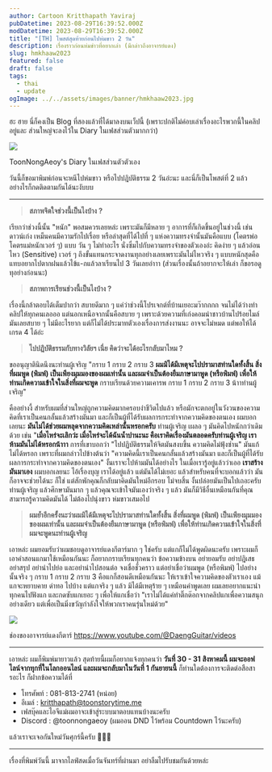 ```yaml
---
author: Cartoon Kritthapath Yaviraj
pubDatetime: 2023-08-29T16:39:52.000Z
modDatetime: 2023-08-29T16:39:52.000Z
title: "[TH] โพสต์สุดท้ายก่อนไปห่มขาว 2 วัน"
description: เรื่องราวก่อนห่มข่าวที่อยากเล่า (มีกล่าวถึงอาจารย์แดง)
slug: hmkhaaw2023
featured: false
draft: false
tags:
  - thai
  - update
ogImage: ../../assets/images/banner/hmkhaaw2023.jpg
---
```


ฮะ ฮาย นี่ก็คงเป็น Blog ที่สองแล้วที่ได้มาลงบนเว็ปนี้ (เพราะปกติไม่ค่อบเล่าเรื่องอะไรพวกนี้ในคลิปอยู่และ ส่วนใหญ่จะลงไว้ใน Diary ในเฟสส่วนตัวมากกว่า)

![](@assets/images/hmkhaaw2023/fbpost.png)

ToonNongAeoy's Diary ในเฟสส่วนตัวตัวเอง

วันนี้ก็ขอมาพิมพ์ก่อนจะหนีไปห่มขาว หรือไปปฎิบัติธรรม 2 วันอ่ะนะ และนี่ก็เป็นโพสต์ที่ 2 แล้ว อย่างไรก็กดติดตามกันได้นะงับบบ

---

> **สภาพจิตใจช่วงนี้เป็นไงบ้าง ?**

เรียกว่าช่วงนี้นั้น "หนัก" พอสมควรเลยหล่ะ เพราะมันก็มีหลาย ๆ อาการที่ก็เกิดขึ้นอยู่ในช่วงนี้ เช่น ดาวน์เก่ง เหม็นคนมีความรักไปเรื่อย หรือล่าสุดที่ได้ไปที่ ๆ แห่งความทรงจำนั้นมันคือแบบ (โคตรพ่อโคตรแม่หนักเวอร์ ๆ) แบบ วัน ๆ ไม่ทำอะไร นั่งซึ่มไปกับความทรงจำของตัวเองอ่ะ คิดง่าย ๆ แล้วอ่อนไหว (Sensitive) เวอร์ ๆ ถึงขั้นแทนกระจาดงานทุกอย่างเลยเพราะมันไม่ไหวจริง ๆ แบบหนักสุดคือแทบอยากไปตากฝนแล้วไข้แ-กแล้วลาเรียนไป 3 วันเลยอ่าาา (ส่วนเรื่องนั้นถ้าอยากจะให้เล่า ก็ขอรอดูทุอย่างก่อนนะ)

> **สภาพการเรียนช่วงนี้เป็นไงบ้าง ?**

เรื่องนี้กล้าตอบได้เต็มปากว่า สบายดีมาก ๆ แค่ว่าช่วงนี้โปรเจกต์ที่บ้านเยอะมว๊ากกกก จนไม่ได้ว่างทำคลิปให้ทุกคนเลอออ แต่นอกเหนือจากนั้นคือสบาย ๆ เพราะด้วยความที่เก่งคอมนำชาวบ้านไปร้อยไมล์ มันเลยสบาย ๆ ไม่มีอะไรยาก แต่ก็ไม่ได้ประมาทตัวเองเรื่องการส่งงานนะ อาจจะไม่หมด แต่พอให้ได้เกรด 4 ได้อ่ะ

> **ไปปฎิบัติธรรมกับทางวิลัยฯ เนี่ย คิดว่าจะได้อะไรกลับมาไหม ?**

ขออนุญาตินิดนึงนะท่านผู้เจริญ "กราบ 1 กราบ 2 กราบ 3 **ผมมิได้มีเหตุจะไปปรามาสท่านใดทั้งสิ้น สิ่งที่ผมพูด (พิมพ์) เป็นเพียงมุมมองของผมเท่านั้น และผมจำเป็นต้องยืมภาษามาพูด (หรือพิมพ์) เพื่อให้ท่านเกิดความเข้าใจในสิ่งที่ผมจะพูด** กราบเรียนด้วยความเคารพ กราบ 1 กราบ 2 กราบ 3 น้าาท่านผู้เจริญ"

คืออย่างงี้ สำหรับผมที่ส่วนใหญ่ถูกความคิดมากครอบงำชีวิตไปแล้ว หรือมักจะตกอยู่ในวังวนของความคิดที่เราเป็นคนกลั้นแล้วสร้างมันมา และก็เป็นผู้ที่ได้รับผลการกระทำจากความคิดของตนเอง ผมบอกเลยนะ **มันไม่ได้ช่วยผมหลุดจากความคิดเหล่านั้นหรอกครับ** ท่านผู้เจริญ เผลอ ๆ มันคิดไปหนักกว่าเดิมด้วย เช่น "**เมื่อไหร่จะเลิกว่ะ เมื่อไหร่จะได้ฉันน้ำปานะนะ คือเราคิดเรื่องมันตลอดครับท่านผู้เจริญ เราห้ามมันไม่ได้หรอกน้าาา** การที่เขาบอกว่า "ไปปฏิบัติธรรมให้จิตมันสงบขึ้น ความคิดไม่ฟุ้งซ่าน" มันแก้ไม่ได้หรอก เพราะที่ผมกล่าวไปข้างต้นว่า "ความคิดนี้เราเป็นคนกลั้นแล้วสร้างมันมา และก็เป็นผู้ที่ได้รับผลการกระทำจากความคิดของตนเอง\" งั้นเราจะไปห้ามมันได้อย่างไร ในเมื่อเรารู้อยู่แล้วว่าเออ **เราสร้างมันมาเอง** ผมบอกเลยนะ ไอ้เรื่องบุญ เราได้อยู่แล้ว แต่มันได้ไม่เยอะ แล้วสำหรับคนที่จะบอกแล้วว่า มันก็อาจจะช่วยได้นะ ก็ใช่ แต่สักพักคุณก็กลับมาคิดมันใหม่อีกรอบ ไม่จบสิ้น งั้นปล่อยมันเป็นไปเถอะครับท่านผู้เจริญ แล้วศึกษามันมาก ๆ แล้วคุณจะเข้าใจมันเองว่าจริง ๆ แล้ว มันก็มีวิธีอื่นเหมือนกันที่คุณสามารถรู้ความคิดมันได้ ไม่ต้องไปนุ่งขาว ห่มขาวเสมอไป

> **ผมย้ำอีกครั้งนะว่าผมมิได้มีเหตุจะไปปรามาสท่านใดทั้งสิ้น สิ่งที่ผมพูด (พิมพ์) เป็นเพียงมุมมองของผมเท่านั้น และผมจำเป็นต้องยืมภาษามาพูด (หรือพิมพ์) เพื่อให้ท่านเกิดความเข้าใจในสิ่งที่ผมจะพูดนะท่านผู้เจริญ**

เอาหล่ะ ผมยอมรับว่าผมชอบดูอาจารย์แดงกีตาร์มาก ๆ ใช่ครับ แต่แกก็ไม่ได้พูดผิดนะครับ เพราะผมก็เอาคำสอนแกมาใช้เหมือนกันนะ ก็อยากกราบเรียนทุกคนว่า ข้อความข้างบน อย่ายอมรับ อย่าปฎิเสธ อย่าสรุป อย่านำไปย่อ และอย่านำไปสอนต่อ จงเชื่อชั่วคราว แต่อย่าเชื่อว่าผมพูด (หรือพิมพ์) ไปอย่างนั้นจริง ๆ กราบ 1 กราบ 2 กราบ 3 คือแกก็สอนดีเหมือนกันนะ ให้เราเข้าใจความคิดของตัวเราเอง แม้แกจะหยาบคาย ด่าทอ ไปบ้าง แต่แกจริง ๆ แล้ว มิได้มีเหตุร้าย ๆ เหมือนคำพูดเลย ผมเลยอยากแนะนำทุกคนไปฟังแก และกดซับแกเยอะ ๆ เพื่อให้แกเชื่อว่า \"เราไม่ได้แค่ทำติ๊กต๊อกจากคลิปแกเพื่อความสนุกอย่างเดียว แต่เพื่อเป็นมิ่งขวัญกำลังใจให้พวกเราคนรุ่นใหม่ด้วย\"

![](@assets/images/hmkhaaw2023/image-4.png)

ช่องของอาจารย์แดงกีตาร์ https://www.youtube.com/@DaengGuitar/videos

---

เอาหล่ะ ผมก็พิมพ์มายาวแล้ว สุดท้ายนี้ผมก็อยากแจ้งทุกคนว่า **วันที่ 30 - 31 สิงหาคมนี้ ผมจะออฟไลน์จากทุกที่ในโลกออนไลน์ และผมจะกลับมาในวันที่ 1 กันยายนนี้** ก็ท่านใดต้องการจะติดต่อสือสารอะไร ก็ฝากข้อความได้ที่

- โทรศัพท์ : 081-813-2741 (หน่อย)
- อีเมล์ : [kritthapath@toonstorytime.me](mailto:kritthapath@toonstorytime.me)
- เฟสบุ๊คและไอจีแม่ผมอาจะเข้าสู่ระบบมาตอบแทนบ้างนะครับ
- Discord : @toonnongaeoy (ผมออน DND ไว้พร้อม Countdown ไว้นะครับ)

แล้วเราจะเจอกันใหม่วันศุกร์นี้ครับ 🤗🤗🤗

---

เรื่องที่พิมพ์วันนี้ มาจากไลฟ์สดเมื่อวันจันทร์ที่ผ่านมา อย่าลืมไปรับชมกันด้วยหล่ะ
